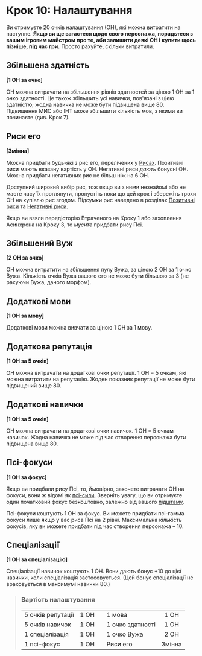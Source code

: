 # Крок 10: Налаштування

Ви отримуєте 20 очків налаштування (ОН), які можна витратити на наступне. **Якщо ви ще вагаєтеся щодо свого персонажа, порадьтеся з вашим ігровим майстром про те, аби залишити деякі ОН і купити щось пізніше, під час гри.** Просто рахуйте, скільки витратили.

## Збільшена здатність

**\[1&nbsp;ОН за очко\]**

ОН можна витрачати на збільшення рівнів здатностей за ціною 1&nbsp;ОН за 1 очко здатності. Це також збільшить усі навички, пов'язані з цією здатністю; жодна навичка не може бути підвищена вище 80. Підвищення МИС або ІНТ може збільшити кількість мов, з якими ви починаєте (див. Крок 7).

## Риси его

**\[Змінна\]**

Можна придбати будь-які з рис его, перелічених у [Рисах](../04/28-traits.md). Позитивні риси мають вказану вартість у ОН. Негативні риси _дають_ бонусні ОН. Можна придбати негативних рис не більш ніж на 6&nbsp;ОН.

Доступний широкий вибір рис, тож якщо ви з ними незнайомі або не маєте часу їх проглянути, пропустіть поки що цей крок і збережіть трохи ОН на купівлю рис згодом. Підсумки рис наведено в розділах [Позитивні риси](../04/28-traits.md#Позитивні-риси) та [Негативні риси](../04/28-traits.md#Негативні-риси).

Якщо ви взяли передісторію Втраченого на Кроку 1 або захоплення Асинхрона на Кроку 3, то _мусите_ придбати рису Псі.

## Збільшений Вуж

**\[2&nbsp;ОН за очко\]**

ОН можна витратити на збільшення пулу Вужа, за ціною 2&nbsp;ОН за 1 очко Вужа. Кількість очків Вужа вашого его не може бути більшою за 3 (не рахуючи Вужа, даного морфом).

## Додаткові мови

**\[1&nbsp;ОН за мову\]**

Додаткові мови можна вивчати за ціною 1&nbsp;ОН за 1 мову.

## Додаткова репутація

**\[1&nbsp;ОН за 5 очків\]**

ОН можна витрачати на додаткові очки репутації. 1&nbsp;ОН = 5 очкам, які можна витратити на репутацію. Жоден показник репутації не може бути підвищений вище 80.

## Додаткові навички

**\[1&nbsp;ОН за 5 очків\]**

ОН можна витрачати на додаткові очки навичок. 1&nbsp;ОН = 5 очкам навичок. Жодна навичка не може під час створення персонажа бути підвищена вище 80.

## Псі-фокуси

**\[1&nbsp;ОН за фокус\]**

Якщо ви придбали рису Псі, то, ймовірно, захочете витрачати ОН на фокуси, вони ж відомі як [псі-сили](../14/06-psi-sleight-summaries.md). Зверніть увагу, що ви отримуєте один початковий фокус безкоштовно, залежно від вашого [підштаму](../14/02-watts-macleod-sub-strains.md).

Псі-фокуси коштують 1&nbsp;ОН за фокус. Ви можете придбати псі-гамма фокуси лише якщо у вас риса Псі на 2 рівні. Максимальна кількість фокусів, яку ви можете придбати під час створення персонажа – 10.

## Спеціалізації

**\[1&nbsp;ОН за спеціалізацію\]**

Спеціалізації навичок коштують 1&nbsp;ОН. Вони дають бонус +10 до цієї навички, коли спеціалізація застосовується. (Цей бонус спеціалізації не враховується в максимумі навички 80.)

<blockquote class="table">

### Вартість налаштування

|                   |           |     |                  |           |
| :---------------- | :-------: | :-: | :--------------- | :-------: |
| 5 очків репутації | 1&nbsp;ОН |     | 1 мова           | 1&nbsp;ОН |
| 5 очків навичок   | 1&nbsp;ОН |     | 1 очко здатності | 1&nbsp;ОН |
| 1 спеціалізація   | 1&nbsp;ОН |     | 1 очко Вужа      | 2&nbsp;ОН |
| 1 псі-фокус       | 1&nbsp;ОН |     | Риси его         |  Змінна   |

</blockquote>
